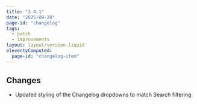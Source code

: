 ```yaml
---
title: "3.4.1"
date: "2025-09-28"
page-id: "changelog"
tags: 
  - patch
  - improvements
layout: layout/version.liquid
eleventyComputed:
  page-id: "changelog-item"
---
```


## Changes
- Updated styling of the Changelog dropdowns to match Search filtering
